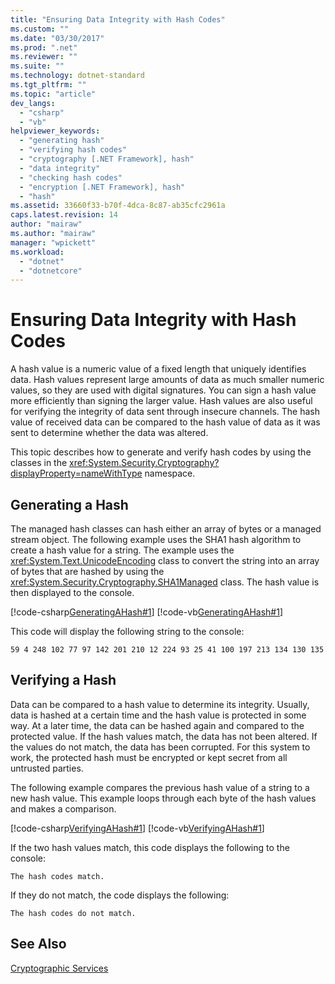```yaml
---
title: "Ensuring Data Integrity with Hash Codes"
ms.custom: ""
ms.date: "03/30/2017"
ms.prod: ".net"
ms.reviewer: ""
ms.suite: ""
ms.technology: dotnet-standard
ms.tgt_pltfrm: ""
ms.topic: "article"
dev_langs: 
  - "csharp"
  - "vb"
helpviewer_keywords: 
  - "generating hash"
  - "verifying hash codes"
  - "cryptography [.NET Framework], hash"
  - "data integrity"
  - "checking hash codes"
  - "encryption [.NET Framework], hash"
  - "hash"
ms.assetid: 33660f33-b70f-4dca-8c87-ab35cfc2961a
caps.latest.revision: 14
author: "mairaw"
ms.author: "mairaw"
manager: "wpickett"
ms.workload: 
  - "dotnet"
  - "dotnetcore"
---
```

# Ensuring Data Integrity with Hash Codes
A hash value is a numeric value of a fixed length that uniquely identifies data. Hash values represent large amounts of data as much smaller numeric values, so they are used with digital signatures. You can sign a hash value more efficiently than signing the larger value. Hash values are also useful for verifying the integrity of data sent through insecure channels. The hash value of received data can be compared to the hash value of data as it was sent to determine whether the data was altered.  
  
 This topic describes how to generate and verify hash codes by using the classes in the <xref:System.Security.Cryptography?displayProperty=nameWithType> namespace.  
  
## Generating a Hash  
 The managed hash classes can hash either an array of bytes or a managed stream object. The following example uses the SHA1 hash algorithm to create a hash value for a string. The example uses the <xref:System.Text.UnicodeEncoding> class to convert the string into an array of bytes that are hashed by using the <xref:System.Security.Cryptography.SHA1Managed> class. The hash value is then displayed to the console.  
  
 [!code-csharp[GeneratingAHash#1](../../../samples/snippets/csharp/VS_Snippets_CLR/generatingahash/cs/program.cs#1)]
 [!code-vb[GeneratingAHash#1](../../../samples/snippets/visualbasic/VS_Snippets_CLR/generatingahash/vb/program.vb#1)]  
  
 This code will display the following string to the console:  
  
 `59 4 248 102 77 97 142 201 210 12 224 93 25 41 100 197 213 134 130 135`  
  
## Verifying a Hash  
 Data can be compared to a hash value to determine its integrity. Usually, data is hashed at a certain time and the hash value is protected in some way. At a later time, the data can be hashed again and compared to the protected value. If the hash values match, the data has not been altered. If the values do not match, the data has been corrupted. For this system to work, the protected hash must be encrypted or kept secret from all untrusted parties.  
  
 The following example compares the previous hash value of a string to a new hash value. This example loops through each byte of the hash values and makes a comparison.  
  
 [!code-csharp[VerifyingAHash#1](../../../samples/snippets/csharp/VS_Snippets_CLR/verifyingahash/cs/program.cs#1)]
 [!code-vb[VerifyingAHash#1](../../../samples/snippets/visualbasic/VS_Snippets_CLR/verifyingahash/vb/program.vb#1)]  
  
 If the two hash values match, this code displays the following to the console:  
  
```  
The hash codes match.  
```  
  
 If they do not match, the code displays the following:  
  
```  
The hash codes do not match.  
```  
  
## See Also  
 [Cryptographic Services](../../../docs/standard/security/cryptographic-services.md)
